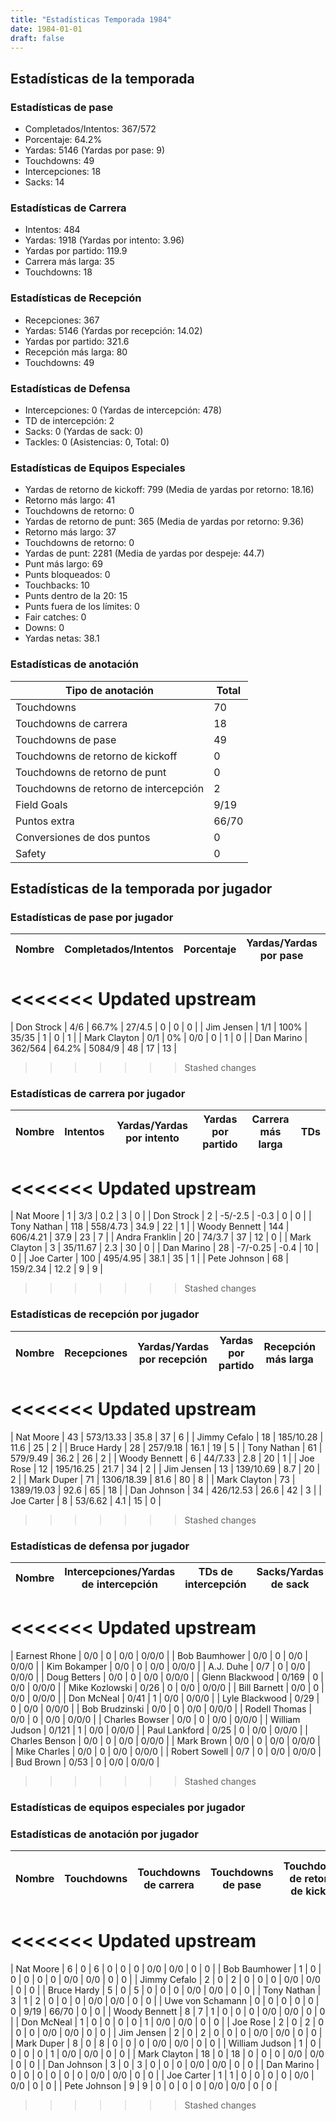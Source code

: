 ```yaml
---
title: "Estadísticas Temporada 1984"
date: 1984-01-01
draft: false
---
```


## Estadísticas de la temporada
### Estadísticas de pase
* Completados/Intentos: 367/572
* Porcentaje: 64.2%
* Yardas: 5146 (Yardas por pase: 9)
* Touchdowns: 49
* Intercepciones: 18
* Sacks: 14

### Estadísticas de Carrera
* Intentos: 484
* Yardas: 1918 (Yardas por intento: 3.96)
* Yardas por partido: 119.9
* Carrera más larga: 35
* Touchdowns: 18

### Estadísticas de Recepción
* Recepciones: 367
* Yardas: 5146 (Yardas por recepción: 14.02)
* Yardas por partido: 321.6
* Recepción más larga: 80
* Touchdowns: 49

### Estadísticas de Defensa
* Intercepciones: 0 (Yardas de intercepción: 478)
* TD de intercepción: 2
* Sacks: 0 (Yardas de sack: 0)
* Tackles: 0 (Asistencias: 0, Total: 0)

### Estadísticas de Equipos Especiales
* Yardas de retorno de kickoff: 799 (Media de yardas por retorno: 18.16)
* Retorno más largo: 41
* Touchdowns de retorno: 0
* Yardas de retorno de punt: 365 (Media de yardas por retorno: 9.36)
* Retorno más largo: 37
* Touchdowns de retorno: 0
* Yardas de punt: 2281 (Media de yardas por despeje: 44.7)
* Punt más largo: 69
* Punts bloqueados: 0
* Touchbacks: 10
* Punts dentro de la 20: 15
* Punts fuera de los límites: 0
* Fair catches: 0
* Downs: 0
* Yardas netas: 38.1

### Estadísticas de anotación
| Tipo de anotación | Total |
|-------------------|-------|
| Touchdowns | 70 |
| Touchdowns de carrera | 18 |
| Touchdowns de pase | 49 |
| Touchdowns de retorno de kickoff | 0 |
| Touchdowns de retorno de punt | 0 |
| Touchdowns de retorno de intercepción | 2 |
| Field Goals | 9/19 |
| Puntos extra | 66/70 |
| Conversiones de dos puntos | 0 |
| Safety | 0 |

## Estadísticas de la temporada por jugador
### Estadísticas de pase por jugador
| Nombre | Completados/Intentos | Porcentaje | Yardas/Yardas por pase | TDs | Intercepciones | Sacks |
|--------|----------------------|------------|------------------------|-----|----------------|-------|
<<<<<<< Updated upstream
=======
| Don Strock | 4/6 | 66.7% | 27/4.5 | 0 | 0 | 0 |
| Jim Jensen | 1/1 | 100% | 35/35 | 1 | 0 | 1 |
| Mark Clayton | 0/1 | 0% | 0/0 | 0 | 1 | 0 |
| Dan Marino | 362/564 | 64.2% | 5084/9 | 48 | 17 | 13 |
>>>>>>> Stashed changes


### Estadísticas de carrera por jugador
| Nombre | Intentos | Yardas/Yardas por intento | Yardas por partido | Carrera más larga | TDs |
|--------|----------|--------------------------|--------------------|-------------------|-----|
<<<<<<< Updated upstream
=======
| Nat Moore | 1 | 3/3 | 0.2 | 3 | 0 |
| Don Strock | 2 | -5/-2.5 | -0.3 | 0 | 0 |
| Tony Nathan | 118 | 558/4.73 | 34.9 | 22 | 1 |
| Woody Bennett | 144 | 606/4.21 | 37.9 | 23 | 7 |
| Andra Franklin | 20 | 74/3.7 | 37 | 12 | 0 |
| Mark Clayton | 3 | 35/11.67 | 2.3 | 30 | 0 |
| Dan Marino | 28 | -7/-0.25 | -0.4 | 10 | 0 |
| Joe Carter | 100 | 495/4.95 | 38.1 | 35 | 1 |
| Pete Johnson | 68 | 159/2.34 | 12.2 | 9 | 9 |
>>>>>>> Stashed changes


### Estadísticas de recepción por jugador
| Nombre | Recepciones | Yardas/Yardas por recepción | Yardas por partido | Recepción más larga | TDs |
|--------|-------------|----------------------------|--------------------|---------------------|-----|
<<<<<<< Updated upstream
=======
| Nat Moore | 43 | 573/13.33 | 35.8 | 37 | 6 |
| Jimmy Cefalo | 18 | 185/10.28 | 11.6 | 25 | 2 |
| Bruce Hardy | 28 | 257/9.18 | 16.1 | 19 | 5 |
| Tony Nathan | 61 | 579/9.49 | 36.2 | 26 | 2 |
| Woody Bennett | 6 | 44/7.33 | 2.8 | 20 | 1 |
| Joe Rose | 12 | 195/16.25 | 21.7 | 34 | 2 |
| Jim Jensen | 13 | 139/10.69 | 8.7 | 20 | 2 |
| Mark Duper | 71 | 1306/18.39 | 81.6 | 80 | 8 |
| Mark Clayton | 73 | 1389/19.03 | 92.6 | 65 | 18 |
| Dan Johnson | 34 | 426/12.53 | 26.6 | 42 | 3 |
| Joe Carter | 8 | 53/6.62 | 4.1 | 15 | 0 |
>>>>>>> Stashed changes


### Estadísticas de defensa por jugador
| Nombre | Intercepciones/Yardas de intercepción | TDs de intercepción | Sacks/Yardas de sack | Tackles/Asistencias/Total |
|--------|--------------------------------------|---------------------|-----------------------|--------------------------|
<<<<<<< Updated upstream
=======
| Earnest Rhone | 0/0 | 0 | 0/0 | 0/0/0 |
| Bob Baumhower | 0/0 | 0 | 0/0 | 0/0/0 |
| Kim Bokamper | 0/0 | 0 | 0/0 | 0/0/0 |
| A.J. Duhe | 0/7 | 0 | 0/0 | 0/0/0 |
| Doug Betters | 0/0 | 0 | 0/0 | 0/0/0 |
| Glenn Blackwood | 0/169 | 0 | 0/0 | 0/0/0 |
| Mike Kozlowski | 0/26 | 0 | 0/0 | 0/0/0 |
| Bill Barnett | 0/0 | 0 | 0/0 | 0/0/0 |
| Don McNeal | 0/41 | 1 | 0/0 | 0/0/0 |
| Lyle Blackwood | 0/29 | 0 | 0/0 | 0/0/0 |
| Bob Brudzinski | 0/0 | 0 | 0/0 | 0/0/0 |
| Rodell Thomas | 0/0 | 0 | 0/0 | 0/0/0 |
| Charles Bowser | 0/0 | 0 | 0/0 | 0/0/0 |
| William Judson | 0/121 | 1 | 0/0 | 0/0/0 |
| Paul Lankford | 0/25 | 0 | 0/0 | 0/0/0 |
| Charles Benson | 0/0 | 0 | 0/0 | 0/0/0 |
| Mark Brown | 0/0 | 0 | 0/0 | 0/0/0 |
| Mike Charles | 0/0 | 0 | 0/0 | 0/0/0 |
| Robert Sowell | 0/7 | 0 | 0/0 | 0/0/0 |
| Bud Brown | 0/53 | 0 | 0/0 | 0/0/0 |
>>>>>>> Stashed changes


### Estadísticas de equipos especiales por jugador
<!-- Puedes agregar aquí tablas para KickoffReturn, PuntReturn, Punting, Kicking si lo necesitas -->

### Estadísticas de anotación por jugador
| Nombre | Touchdowns | Touchdowns de carrera | Touchdowns de pase | Touchdowns de retorno de kickoff | Touchdowns de retorno de punt | Touchdowns de retorno de intercepción | Field Goals | Puntos extra | Conversiones de dos puntos | Safety |
|--------|------------|----------------|---------------------|----------------------------------|-------------------------------|----------------------------------|------------|--------------|--------------------------|--------|
<<<<<<< Updated upstream
=======
| Nat Moore | 6 | 0 | 6 | 0 | 0 | 0 | 0/0 | 0/0 | 0 | 0 |
| Bob Baumhower | 1 | 0 | 0 | 0 | 0 | 0 | 0/0 | 0/0 | 0 | 0 |
| Jimmy Cefalo | 2 | 0 | 2 | 0 | 0 | 0 | 0/0 | 0/0 | 0 | 0 |
| Bruce Hardy | 5 | 0 | 5 | 0 | 0 | 0 | 0/0 | 0/0 | 0 | 0 |
| Tony Nathan | 3 | 1 | 2 | 0 | 0 | 0 | 0/0 | 0/0 | 0 | 0 |
| Uwe von Schamann | 0 | 0 | 0 | 0 | 0 | 0 | 9/19 | 66/70 | 0 | 0 |
| Woody Bennett | 8 | 7 | 1 | 0 | 0 | 0 | 0/0 | 0/0 | 0 | 0 |
| Don McNeal | 1 | 0 | 0 | 0 | 0 | 1 | 0/0 | 0/0 | 0 | 0 |
| Joe Rose | 2 | 0 | 2 | 0 | 0 | 0 | 0/0 | 0/0 | 0 | 0 |
| Jim Jensen | 2 | 0 | 2 | 0 | 0 | 0 | 0/0 | 0/0 | 0 | 0 |
| Mark Duper | 8 | 0 | 8 | 0 | 0 | 0 | 0/0 | 0/0 | 0 | 0 |
| William Judson | 1 | 0 | 0 | 0 | 0 | 1 | 0/0 | 0/0 | 0 | 0 |
| Mark Clayton | 18 | 0 | 18 | 0 | 0 | 0 | 0/0 | 0/0 | 0 | 0 |
| Dan Johnson | 3 | 0 | 3 | 0 | 0 | 0 | 0/0 | 0/0 | 0 | 0 |
| Dan Marino | 0 | 0 | 0 | 0 | 0 | 0 | 0/0 | 0/0 | 0 | 0 |
| Joe Carter | 1 | 1 | 0 | 0 | 0 | 0 | 0/0 | 0/0 | 0 | 0 |
| Pete Johnson | 9 | 9 | 0 | 0 | 0 | 0 | 0/0 | 0/0 | 0 | 0 |
>>>>>>> Stashed changes
